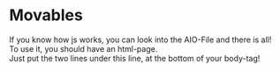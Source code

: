 # Movables
If you know how js works, you can look into the AIO-File and there is all!
<br/>
To use it, you should have an html-page.
<br/>
Just put the two lines under this line, at the bottom of your body-tag!
<br/>
<br/>
<script src="https://raw.githubusercontent.com/CuzImBisonratte/Movables/main/main.js?token=AL63QYLIL3HX3UBQ5FMBULDAHDEOG">
<br/>
<style src="https://raw.githubusercontent.com/CuzImBisonratte/Movables/main/style.css?token=AL63QYK4YJX5TVOFKGFNZPDAHDEQM"></style>
<br/>
  <br/>
<br/>  
# Store Scripts Local
If you want to have the Scripts locally, just go into both files and copy all to your files OR download the Repo and use the files!
  
# Archived!
I Archived this repository, because i will not update it anymore.
